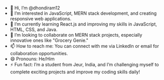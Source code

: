 - 👋 Hi, I’m @dhondiram12  
- 👀 I’m interested in JavaScript, MERN stack development, and creating responsive web applications.  
- 🌱 I’m currently learning React.js and improving my skills in JavaScript, HTML, CSS, and Java.  
- 💞️ I’m looking to collaborate on MERN stack projects, especially innovative ones like "Grocery Genie."  
- 📫 How to reach me: You can connect with me via LinkedIn or email for collaboration opportunities.  
- 😄 Pronouns: He/Him  
- ⚡ Fun fact: I’m a student from Jeur, India, and I’m challenging myself to complete exciting projects and improve my coding skills daily!  

<!---  
dhondiram12/dhondiram12 is a ✨ special ✨ repository because its `README.md` (this file) appears on your GitHub profile.  
You can click the Preview link to take a look at your changes.  
--->
